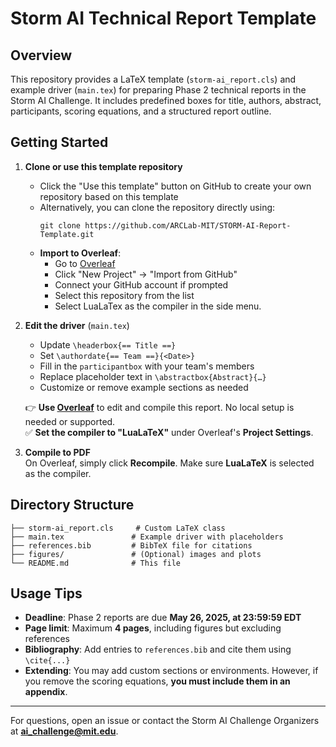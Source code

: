 # Storm AI Technical Report Template


## Overview  
This repository provides a LaTeX template (`storm-ai_report.cls`) and example driver (`main.tex`) for preparing Phase 2 technical reports in the Storm AI Challenge. It includes predefined boxes for title, authors, abstract, participants, scoring equations, and a structured report outline.

## Getting Started  
1. **Clone or use this template repository**
   - Click the "Use this template" button on GitHub to create your own repository based on this template
   - Alternatively, you can clone the repository directly using:
     ```
     git clone https://github.com/ARCLab-MIT/STORM-AI-Report-Template.git
     ```
   - **Import to Overleaf**: 
     - Go to [Overleaf](https://www.overleaf.com/)
     - Click "New Project" → "Import from GitHub"
     - Connect your GitHub account if prompted
     - Select this repository from the list
     - Select LuaLaTex as the compiler in the side menu.

2. **Edit the driver** (`main.tex`)  
   - Update `\headerbox{== Title ==}`  
   - Set `\authordate{== Team ==}{<Date>}`  
   - Fill in the `participantbox` with your team's members  
   - Replace placeholder text in `\abstractbox{Abstract}{…}`  
   - Customize or remove example sections as needed  

   👉 **Use [Overleaf](https://www.overleaf.com/)** to edit and compile this report. No local setup is needed or supported.  
   ✅ **Set the compiler to "LuaLaTeX"** under Overleaf's **Project Settings**.
   
3. **Compile to PDF**  
   On Overleaf, simply click **Recompile**. Make sure **LuaLaTeX** is selected as the compiler.
## Directory Structure
```
├── storm-ai_report.cls     # Custom LaTeX class
├── main.tex               # Example driver with placeholders
├── references.bib         # BibTeX file for citations
├── figures/               # (Optional) images and plots
└── README.md              # This file
```
## Usage Tips  
- **Deadline**: Phase 2 reports are due **May 26, 2025, at 23:59:59 EDT**  
- **Page limit**: Maximum **4 pages**, including figures but excluding references  
- **Bibliography**: Add entries to `references.bib` and cite them using `\cite{...}`  
- **Extending**: You may add custom sections or environments. However, if you remove the scoring equations, **you must include them in an appendix**.

---

For questions, open an issue or contact the Storm AI Challenge Organizers at **ai_challenge@mit.edu**.
